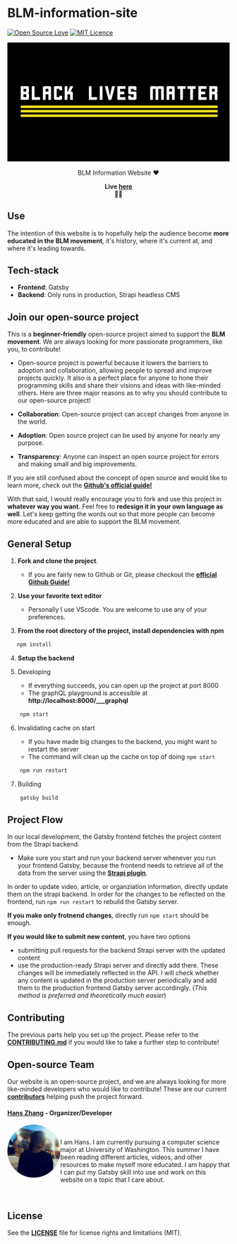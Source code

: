 # BLM-information-site


[![Open Source Love](https://badges.frapsoft.com/os/v1/open-source.svg?v=103)](https://github.com/ellerbrock/open-source-badges/) [![MIT Licence](https://badges.frapsoft.com/os/mit/mit.svg?v=103)](https://opensource.org/licenses/mit-license.php)

<!-- project bg image, might want to replace it something more descriptive in the future -->
<p align="center">
  <img
    src="/src/assets/banner.png"
    alt="project readme background"
  />
</p>

<!-- short description -->
<p align="center">
  BLM Information Website ♥️</a>
</p>

<p align="center">
  <strong>
    Live <a href="https://hanszhang00.github.io/blm-resources/"> here</a>
    <br /> ✊🏿 
  </strong>
</p>

## Use

The intention of this website is to hopefully help the audience become **more educated in the BLM movement**, it's history, where it's current at, and where it's leading towards.


## Tech-stack

- **Frontend**: Gatsby
- **Backend**: Only runs in production, Strapi headless CMS

## Join our open-source project

This is a **beginner-friendly** open-source project aimed to support the **BLM movement**. We are always looking for more passionate programmers, like you, to contribute!

  - Open-source project is powerful because it lowers the barriers to adoption and collaboration, allowing people to spread and improve projects quickly. It also is a perfect place for anyone to hone their programming skills and share their visions and ideas with like-minded others. Here are three major reasons as to why you should contribute to our open-source project!

- **Collaboration**: Open-source project can accept changes from anyone in the world.
- **Adoption**: Open source project can be used by anyone for nearly any purpose.
- **Transparency**: Anyone can inspect an open source project for errors and making small and big improvements.

If you are still confused about the concept of open source and would like to learn more, check out the [**Github's official guide!**](https://github.com/open-source)

With that said, I would really encourage you to fork and use this project in **whatever way you want**. Feel free to **redesign it in your own language as well**. Let's keep getting the words out so that more people can become more educated and are able to support the BLM movement.

## General Setup

1. **Fork and clone the project**.

   - If you are fairly new to Github or Git, please checkout the [**official Github Guide!**](https://guides.github.com/activities/forking/)

2. **Use your favorite text editor**

   - Personally I use VScode. You are welcome to use any of your preferences.

3. **From the root directory of the project, install dependencies with npm**

```javascript
   npm install    
   ```

4. **Setup the backend**

5. Developing
   
   - If everything succeeds, you can open up the project at port 8000
   - The graphQL playground is accessible at **http://localhost:8000/___graphql**

```javascript
    npm start
```


6. Invalidating cache on start
 
   - If you have made big changes to the backend, you might want to restart the server
   - The command will clean up the cache on top of doing `npm start`
  
```javascript
    npm run restart
```
  
7. Building 
```javascript
    gatsby build
```

## Project Flow

In our local development, the Gatsby frontend fetches the project content from the Strapi backend.
 - Make sure you start and run your backend server whenever you run your frontend Gatsby, because the frontend needs to retrieve all of the data from the server using the [**Strapi plugin**](https://www.gatsbyjs.com/plugins/gatsby-source-strapi/?=strapi).

In order to update video, article, or organziation information, directly update them on the strapi backend. In order for the changes to be reflected on the frontend, run `npm run restart` to rebuild the Gatsby server.

**If you make only frotnend changes**, directly run `npm start` should be enough.

**If you would like to submit new content**, you have two options
  - submitting pull requests for the backend Strapi server with the updated content
  - use the production-ready Strapi server and directly add there. These changes will be immediately reflected in the API. I will check whether any content is updated in the production server periodically and add them to the production frontend Gatsby server accordingly. (*This method is preferred and theoretically much easier*)

## Contributing 

The previous parts help you set up the project. Please refer to the [**CONTRIBUTING.md**](/CONTRIBUTING.md) if you would like to take a further step to contribute!


## Open-source Team

Our website is an open-source project, and we are always looking for more like-minded developers who would like to contribute! These are our current [**contributors**](https://github.com/hanszhang00/Seattle-Produce-Delivery-in-Pandemic/graphs/contributors) helping push the project forward.

#### [Hans Zhang](https://github.com/hanszhang00) - Organizer/Developer

<img align="left" width="120" height="120" style="border-radius:50%" src="src/assets/contributors/hans.JPG">
  <br /><p>I am Hans. I am currently pursuing a computer science major at University of Washington. This summer I have been reading different articles, videos, and other resources to make myself more educated. I am happy that I can put my Gatsby skill into use and work on this website on a topic that I care about.</p>

<br />


## License 

See the [**LICENSE**](/LICENSE.md) file for license rights and limitations (MIT).
